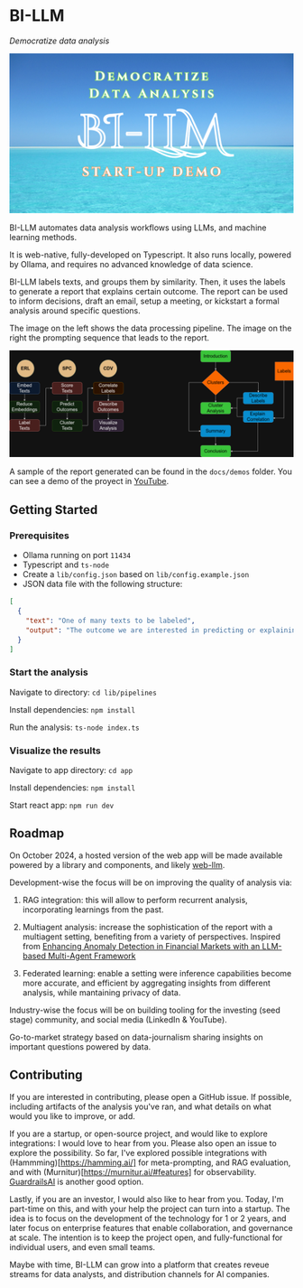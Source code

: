 # BI-LLM

*Democratize data analysis*

[![BI-LLM](docs/cover.png)](https://youtu.be/RoLU_REypyY)

BI-LLM automates data analysis workflows using LLMs, and machine learning methods. 

It is web-native, fully-developed on Typescript. It also runs locally, powered by Ollama, and requires no advanced knowledge of data science.

BI-LLM labels texts, and groups them by similarity. Then, it uses the labels to generate a report that explains certain outcome. The report can be used to inform decisions, draft an email, setup a meeting, or kickstart a formal analysis around specific questions. 

The image on the left shows the data processing pipeline. The image on the right the prompting sequence that leads to the report. 

![docs/BI-LLM.png](docs/BI-LLM.png)

A sample of the report generated can be found in the `docs/demos` folder. You can see a demo of the proyect in [YouTube](https://youtu.be/RoLU_REypyY).


## Getting Started

### Prerequisites
* Ollama running on port `11434`
* Typescript and `ts-node`
* Create a `lib/config.json` based on `lib/config.example.json`
* JSON data file with the following structure:
```json
[
  {
    "text": "One of many texts to be labeled",
    "output": "The outcome we are interested in predicting or explaining"
  }
]
```
### Start the analysis
Navigate to directory: `cd lib/pipelines`

Install dependencies: `npm install`

Run the analysis: `ts-node index.ts`

### Visualize the results

Navigate to app directory: `cd app`

Install dependencies: `npm install`

Start react app: `npm run dev`

## Roadmap

On October 2024, a hosted version of the web app will be made available powered by a library and components, and likely [web-llm](https://github.com/mlc-ai/web-llm). 

Development-wise the focus will be on improving the quality of analysis via: 

1. RAG integration: this will allow to perform recurrent analysis, incorporating learnings from the past.

2. Multiagent analysis: increase the sophistication of the report with a multiagent setting, benefiting from a variety of perspectives. Inspired from [Enhancing Anomaly Detection in Financial Markets with an LLM-based Multi-Agent Framework
](https://arxiv.org/abs/2403.19735)

3. Federated learning: enable a setting were inference capabilities become more accurate, and efficient by aggregating insights from different analysis, while mantaining privacy of data.  

Industry-wise the focus will be on building tooling for the investing (seed stage) community, and social media (LinkedIn & YouTube). 

Go-to-market strategy based on data-journalism sharing insights on important questions powered by data.

## Contributing

If you are interested in contributing, please open a GitHub issue. If possible, including artifacts of the analysis you've ran, and what details on what would you like to improve, or add.

If you are a startup, or open-source project, and would like to explore integrations: I would love to hear from you. Please also open an issue to explore the possibility. So far, I've explored possible integrations with (Hammming)[https://hamming.ai/] for meta-prompting, and RAG evaluation, and with (Murnitur)[https://murnitur.ai/#features] for observability. [GuardrailsAI](https://www.guardrailsai.com/) is another good option. 

Lastly, if you are an investor, I would also like to hear from you. Today, I'm part-time on this, and with your help the project can turn into a startup. The idea is to focus on the development of the technology for 1 or 2 years, and later focus on enterprise features that enable collaboration, and governance at scale. The intention is to keep the project open, and fully-functional for individual users, and even small teams. 

Maybe with time, BI-LLM can grow into a platform that creates reveue streams for data analysts, and distribution channels for AI companies.   

